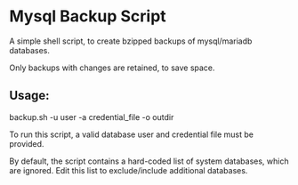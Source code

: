 # Mysql Backup Script
A simple shell script, to create bzipped backups of mysql/mariadb databases.

Only backups with changes are retained, to save space.


## Usage:
backup.sh -u user -a credential_file -o outdir

To run this script, a valid database user and credential file must be provided.

By default, the script contains a hard-coded list of system databases, which are ignored. Edit this list to exclude/include additional databases.
